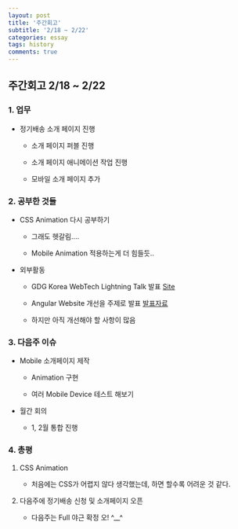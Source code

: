 ```yaml
---
layout: post
title: '주간회고'
subtitle: '2/18 ~ 2/22'
categories: essay
tags: history
comments: true
---
```


## 주간회고  2/18 ~ 2/22

### 1. 업무


-   정기배송 소개 페이지 진행

    -   소개 페이지 퍼블 진행

    -   소개 페이지 애니메이션 작업 진행

    -   모바일 소개 페이지 추가

### 2. 공부한 것들

-   CSS Animation 다시 공부하기

    -   그래도 헷갈림....

    -   Mobile Animation 적용하는게 더 힘들듯..


-   외부활동

    -   GDG Korea WebTech Lightning Talk 발표 [Site](https://festa.io/events/202)

    -   Angular Website 개선을 주제로 발표 [발표자료](https://speakerdeck.com/bluelion2/angular-website-update)

    -   하지만 아직 개선해야 할 사항이 많음




### 3. 다음주 이슈

-   Mobile 소개페이지 제작

    -   Animation 구현

    -   여러 Mobile Device 테스트 해보기

-   월간 회의

    -   1, 2월 통합 진행



### 4. 총평

1. CSS Animation 

    -   처음에는 CSS가 어렵지 않다 생각했는데, 하면 할수록 어려운 것 같다.


2. 다음주에 정기배송 신청 및 소개페이지 오픈

    -   다음주는 Full 야근 확정 오! ^__^

